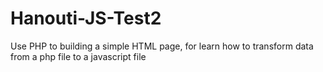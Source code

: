 # Hanouti-JS-Test2
Use PHP to building a simple HTML page, for learn how to transform data from a php file to a javascript file
